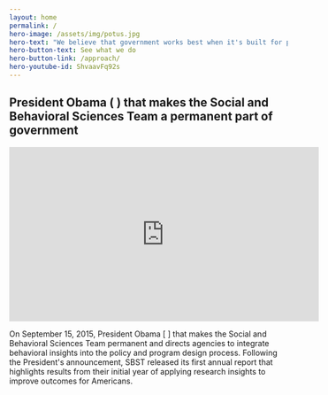 ```yaml
---
layout: home
permalink: /
hero-image: /assets/img/potus.jpg
hero-text: "We believe that government works best when it's built for people. "
hero-button-text: See what we do
hero-button-link: /approach/
hero-youtube-id: ShvaavFq92s
---
```

## President Obama ( ) that makes the Social and Behavioral Sciences Team a permanent part of government

<iframe width="560" height="315" src="https://www.youtube.com/embed/{{ page.hero-youtube-id }}?modestbranding=1&amp;controls=0&amp;color=white" frameborder="0" allowfullscreen></iframe>

On September 15, 2015, President Obama [ ] that makes the Social and Behavioral Sciences Team permanent and directs agencies to integrate behavioral insights into the policy and program design process. Following the President's announcement, SBST released its first annual report that highlights results from their initial year of applying research insights to improve outcomes for Americans.
